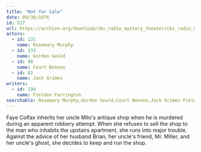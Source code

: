 ```yaml
---
title: "Not for Sale"
date: 09/30/1976
id: 527
url: https://archive.org/download/cbs_radio_mystery_theater/cbs_radio_mystery_theater-0501-0550.zip/cbs_radio_mystery_theater-0501-0550%2Fcbsrmt_0527_not_for_sale.mp3
actors:  
  - id: 131
    name: Rosemary Murphy  
  - id: 133
    name: Gordon Gould  
  - id: 90
    name: Court Benson  
  - id: 82
    name: Jack Grimes
writers:  
  - id: 194
    name: Fielden Farrington
searchable: Rosemary Murphy,Gordon Gould,Court Benson,Jack Grimes Fielden Farrington
---
```

Faye Colfax inherits her uncle Milo's antique shop when he is murdered during an apparent robbery attempt. When she refuses to sell the shop to the man who inhabits the upstairs apartment, she runs into major trouble. Against the advice of her husband Brian, her uncle's friend, Mr. Miller, and her uncle's ghost, she decides to keep and run the shop.